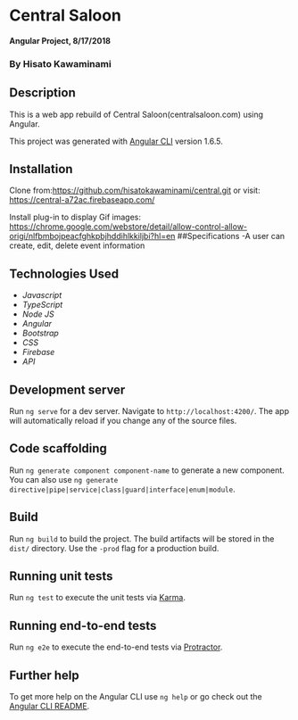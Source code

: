# Central Saloon

#### Angular Project, 8/17/2018

### By Hisato Kawaminami

## Description

This is a web app rebuild of Central Saloon(centralsaloon.com) using Angular.

This project was generated with [Angular CLI](https://github.com/angular/angular-cli) version 1.6.5.


## Installation
Clone from:https://github.com/hisatokawaminami/central.git
or visit: https://central-a72ac.firebaseapp.com/

Install plug-in to display Gif images:
https://chrome.google.com/webstore/detail/allow-control-allow-origi/nlfbmbojpeacfghkpbjhddihlkkiljbi?hl=en
##Specifications
-A user can create, edit, delete event information  

## Technologies Used

* _Javascript_
* _TypeScript_
* _Node JS_
* _Angular_
* _Bootstrap_
* _CSS_
* _Firebase_
* _API_

## Development server

Run `ng serve` for a dev server. Navigate to `http://localhost:4200/`. The app will automatically reload if you change any of the source files.

## Code scaffolding

Run `ng generate component component-name` to generate a new component. You can also use `ng generate directive|pipe|service|class|guard|interface|enum|module`.

## Build

Run `ng build` to build the project. The build artifacts will be stored in the `dist/` directory. Use the `-prod` flag for a production build.

## Running unit tests

Run `ng test` to execute the unit tests via [Karma](https://karma-runner.github.io).

## Running end-to-end tests

Run `ng e2e` to execute the end-to-end tests via [Protractor](http://www.protractortest.org/).

## Further help

To get more help on the Angular CLI use `ng help` or go check out the [Angular CLI README](https://github.com/angular/angular-cli/blob/master/README.md).
